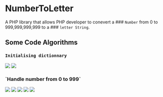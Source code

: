 # NumberToLetter
A PHP library that allows PHP developer to conevert a ### `Number` from 0 to 999,999,999,999 to a ### `letter String`.

## Some Code Algorithms
### `Initialising dictionnary`
<img src="./assets/img/IMG_2468.jpeg">
<img src="./assets/img/IMG_2469.jpeg">

### `Handle number from 0 to 999ˋ
<img src="./assets/img/IMG_2470.jpeg">
<img src="./assets/img/IMG_2471.jpeg">
<img src="./assets/img/IMG_2472.jpeg">
<img src="./assets/img/IMG_2473.jpeg">
<img src="./assets/img/IMG_2474.jpeg">


